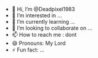 - 👋 Hi, I’m @Deadpixel1983
- 👀 I’m interested in ...
- 🌱 I’m currently learning ...
- 💞️ I’m looking to collaborate on ...
- 📫 How to reach me : dont
- 😄 Pronouns: My Lord
- ⚡ Fun fact: ...

<!---
Deadpixel1983/Deadpixel1983 is a ✨ special ✨ repository because its `README.md` (this file) appears on your GitHub profile.
You can click the Preview link to take a look at your changes.
--->
